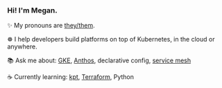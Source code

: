 
### Hi! I'm Megan.

✨  My pronouns are [they/them](https://pronoun.is/they).

☸️ I help developers build platforms on top of Kubernetes, in the cloud or anywhere.

📚 Ask me about: [GKE](https://cloud.google.com/kubernetes-engine), [Anthos](https://cloud.google.com/anthos/docs/concepts/overview), declarative config, [service mesh](https://github.com/askmeegs/learn-istio)

☕️ Currently learning: [kpt](https://github.com/GoogleContainerTools/kpt), [Terraform](https://www.terraform.io/), Python 
